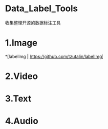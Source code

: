 # Data_Label_Tools
收集整理开源的数据标注工具
# 1.Image
  *[labelImg | https://github.com/tzutalin/labelImg]
# 2.Video

# 3.Text

# 4.Audio

